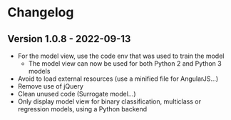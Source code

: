 # Changelog

## Version 1.0.8 - 2022-09-13
- For the model view, use the code env that was used to train the model
  - The model view can now be used for both Python 2 and Python 3 models
- Avoid to load external resources (use a minified file for AngularJS...)
- Remove use of jQuery
- Clean unused code (Surrogate model...)
- Only display model view for binary classification, multiclass or regression models, using a Python backend

